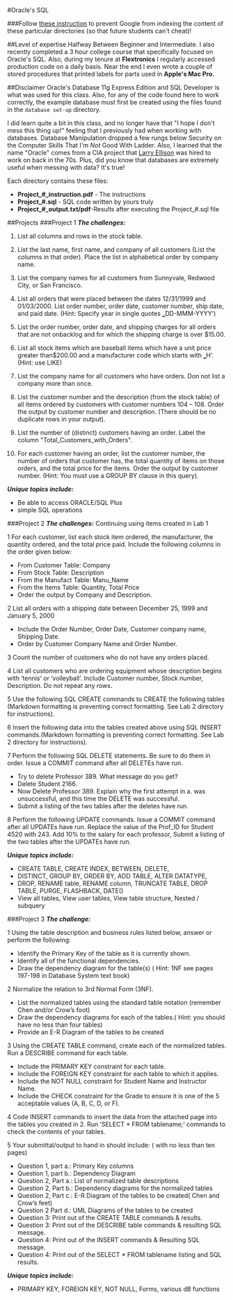 #Oracle's SQL

###Follow [these instruction](http://stackoverflow.com/questions/15844905/how-to-stop-google-indexing-my-github-repository) to prevent Google from indexing the content of these particular directories (so that future students can't cheat)!

##Level of expertise
Halfway Between Beginner and Intermediate.   I also recently completed a 3 hour college course that specifically focused on Oracle's SQL. Also, during my tenure at **Flextronics** I regularly accessed production code on a daily basis.  Near the end I even wrote a couple of stored procedures that printed labels for parts used in **Apple's Mac Pro**.

##Disclaimer
Oracle's Database 11g Express Edition and SQL Developer is what was used for this class.  Also, for any of the code found here to work correctly, the example database must first be created using the files found in the `database set-up` directory.

I did learn quite a bit in this class, and no longer have that "I hope I don't mess this thing up!" feeling that I previously had when working with databases.  Database Manipulation dropped a few rungs below Security on the Computer Skills That I'm *Not* Good With Ladder.  Also, I learned that the name "Oracle" comes from a CIA project that [Larry Ellison](https://en.wikipedia.org/wiki/Larry_Ellison) was hired to work on back in the 70s.  Plus, did you know that databases are extremely useful when messing with data?  It's true!

Each directory contains these files:

- **Project_#_instruction.pdf** - The instructions
- **Project_#.sql** - SQL code written by yours truly
- **Project_#_output.txt/pdf**-Results after executing the Project_#.sql file

##Projects
###Project 1
***The challenges:*** 

1. List all columns and rows in the stock table.

2. List the last name, first name, and company of all customers (List the columns in that order). Place the list in alphabetical order by company name.

3. List the company names for all customers from Sunnyvale, Redwood City, or San Francisco.

4. List all orders that were placed between the dates 12/31/1999 and 01/03/2000. List order number, order date, customer number, ship date, and paid date. (Hint: Specify year in single quotes ‗DD-MMM-YYYY‘)

5. List the order number, order date, and shipping charges for all orders that are not onbacklog and for which the shipping charge is over $15.00.

6. List all stock items which are baseball items which have a unit price greater than$200.00 and a manufacturer code which starts with ‗H‘. (Hint: use LIKE)

7. List the company name for all customers who have orders. Don not list a company more than once.

8. List the customer number and the description (from the stock table) of all items ordered by customers with customer numbers 104 – 108. Order the output by customer number and description. (There should be no duplicate rows in your output).

9. List the number of (distinct) customers having an order. Label the column "Total_Customers_with_Orders".

10. For each customer having an order, list the customer number, the number of orders that customer has, the total quantity of items on those orders, and the total price for the items. Order the output by customer number. (Hint: You must use a GROUP BY clause in this query).


***Unique topics include:***

- Be able to access ORACLE/SQL Plus
- simple SQL operations

###Project 2
***The challenges:*** Continuing using items created in Lab 1

1 For each customer, list each stock item ordered, the manufacturer, the quantity ordered, and the total price paid. Include the following columns in the order given below:

- From Customer Table: Company
- From Stock Table: Description
- From the Manufact Table: Manu_Name
- From the Items Table: Quantity, Total Price
- Order the output by Company and Description.

2 List all orders with a shipping date between December 25, 1999 and January 5, 2000

- Include the Order Number, Order Date, Customer company name, Shipping Date.
- Order by Customer Company Name and Order Number.

3 Count the number of customers who do not have any orders placed.

4 List all customers who are ordering equipment whose description begins with ‘tennis’ or ‘volleyball’. Include Customer number, Stock number, Description. Do not repeat any rows.

5 Use the following SQL CREATE commands to CREATE the following tables (Markdown formatting is preventing correct formatting.  See Lab 2 directory for instructions). 

6 Insert the following data into the tables created above using SQL INSERT commands.(Markdown formatting is preventing correct formatting.  See Lab 2 directory for instructions). 

7 Perform the following SQL DELETE statements. Be sure to do them in order. Issue a COMMIT command after all DELETEs have run.

- Try to delete Professor 389. What message do you get?
- Delete Student 2166.
- Now Delete Professor 389. Explain why the first attempt in a. was unsuccessful, and this time the DELETE was successful.
- Submit a listing of the two tables after the deletes have run.

8 Perform the following UPDATE commands. Issue a COMMIT command after all UPDATEs have run. Replace the value of the Prof_ID for Student 4520 with 243. Add 10% to the salary for each professor, Submit a listing of the two tables after the UPDATEs have run.

***Unique topics include:***

- CREATE TABLE, CREATE INDEX, BETWEEN,  DELETE, 
- DISTINCT, GROUP BY, ORDER BY, ADD TABLE, ALTER DATATYPE, 
- DROP, RENAME table, RENAME column, TRUNCATE TABLE, DROP TABLE, PURGE, FLASHBACK, DATE()
- View all tables, View user tables, View table structure, Nested / subquery


###Project 3
***The challenge:***

1 Using the table description and business rules listed below, answer or perform the following:

- Identify the Primary Key of the table as it is currently shown.
- Identify all of the functional dependencies.
- Draw the dependency diagram for the table(s) ( Hint: 1NF see pages 197-198 in Database System text book)

2 Normalize the relation to 3rd Normal Form (3NF).

- List the normalized tables using the standard table notation (remember Chen and/or Crow’s foot)
- Draw the dependency diagrams for each of the tables.( Hint: you should have no less than four tables)
- Provide an E-R Diagram of the tables to be created

3 Using the CREATE TABLE command, create each of the normalized tables. Run a DESCRIBE command for each table.

- Include the PRIMARY KEY constraint for each table.
- Include the FOREIGN KEY constraint for each table to which it applies.
- Include the NOT NULL constraint for Student Name and Instructor Name.
- Include the CHECK constraint for the Grade to ensure it is one of the 5 acceptable values (A, B, C, D, or F).

4 Code INSERT commands to insert the data from the attached page into the tables you created in 2.
Run ‘SELECT * FROM tablename;’ commands to check the contents of your tables.

5 Your submittal/output to hand in should include: ( with no less than ten pages)

- Question 1, part a.: Primary Key columns
- Question 1, part b.: Dependency Diagram
- Question 2, Part a.: List of normalized table descriptions
- Question 2, Part b.: Dependency diagrams for the normalized tables
- Question 2, Part c.: E-R Diagram of the tables to be created( Chen and Crow’s feet)
- Question 2 Part d.: UML Diagrams of the tables to be created
- Question 3: Print out of the CREATE TABLE commands & results.
- Question 3: Print out of the DESCRIBE table commands & resulting SQL message.
- Question 4: Print out of the INSERT commands & Resulting SQL message.
- Question 4: Print out of the SELECT * FROM tablename listing and SQL results.



***Unique topics include:***

- PRIMARY KEY, FOREIGN KEY, NOT NULL, Forms, various dB functions



